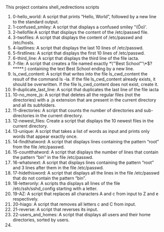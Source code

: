 This project contains shell_redirections scripts

1. 0-hello_world: A script that prints “Hello, World”, followed by a new line to the standard output.
2. 1-confused_smiley: A script that displays a confused smiley "(Ôo)'.
3. 2-hellofile:A script that displays the content of the /etc/passwd file.
4. 3-twofiles: A script that displays the content of /etc/passwd and /etc/hosts.
5. 4-lastlines: A script that displays the last 10 lines of /etc/passwd.
6. 5-firstlines: A script that displays the first 10 lines of /etc/passwd.
7. 6-third_line: A script that displays the third line of the file iacta.
8. 7-file: A script that creates a file named exactly \*\\'"Best School"\'\\*$\?\*\*\*\*\*:) containing the text Best School ending by a new line.
9. ls_cwd_content: A script that writes into the file ls_cwd_content the result of the command ls -la. If the file ls_cwd_content already exists, it should be overwritten. If the file ls_cwd_content does not exist, create it.
10. 9-duplicate_last_line: A script that duplicates the last line of the file iacta
11.  10-no_more_js: A script that deletes all the regular files (not the directories) with a .js extension that are present in the current directory and all its subfolders.
12. 11-directories: A script that counts the number of directories and sub-directories in the current directory.
13. 12-newest_files: Create a script that displays the 10 newest files in the current directory.
14. 13-unique: A script that takes a list of words as input and prints only words that appear exactly once.
15. 14-findthatword: A script that displays lines containing the pattern “root” from the file /etc/passwd.
16. 15-countthatword: A script that displays the number of lines that contain the pattern “bin” in the file /etc/passwd.
17. 16-whatsnext: A script that displays lines containing the pattern “root” and 3 lines after them in the file /etc/passwd.
18. 17-hidethisword: A script that displays all the lines in the file /etc/passwd that do not contain the pattern “bin”.
19. 18-letteronly: A scripts tha displays all lines of the file /etc/ssh/sshd_config starting with a letter.
20. 19-AZ: A script that replaces all characters A and c from input to Z and e respectively.
21. 20-hiago: A script that removes all letters c and C from input.
22. 21-reverse: A script that reverses its input.
23. 22-users_and_homes: A script that displays all users and their home directories, sorted by users.
24. 
